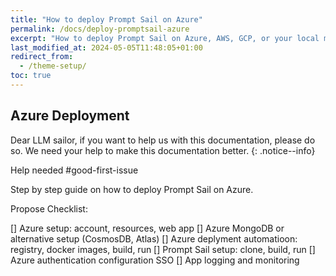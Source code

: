 ```yaml
---
title: "How to deploy Prompt Sail on Azure"
permalink: /docs/deploy-promptsail-azure
excerpt: "How to deploy Prompt Sail on Azure, AWS, GCP, or your local machine."
last_modified_at: 2024-05-05T11:48:05+01:00
redirect_from:
  - /theme-setup/
toc: true
---
```



## Azure Deployment 

Dear LLM sailor, if you want to help us with this documentation, please do so. We need your help to make this documentation better.
{: .notice--info}

Help needed #good-first-issue


Step by step guide on how to deploy Prompt Sail on Azure.

Propose Checklist:

[] Azure setup: account, resources, web app
[] Azure MongoDB or alternative setup (CosmosDB, Atlas)
[] Azure deplyment automatioon: registry, docker images, build, run
[] Prompt Sail setup: clone, build, run
[] Azure authentication configuration SSO
[] App logging and monitoring

